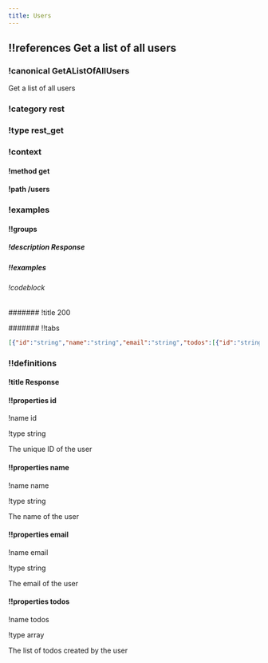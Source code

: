```yaml
---
title: Users
---
```

## !!references Get a list of all users

### !canonical GetAListOfAllUsers


Get a list of all users


### !category rest

### !type rest_get

### !context

#### !method get

#### !path /users

### !examples

#### !!groups

##### !description Response

##### !!examples

###### !codeblock

####### !title 200

####### !!tabs

```json !code json
[{"id":"string","name":"string","email":"string","todos":[{"id":"string","title":"string","description":"string","completed":true,"dueDate":"2019-08-24"}]}]
```

### !!definitions

#### !title Response

#### !!properties id

!name id

!type string

The unique ID of the user

#### !!properties name

!name name

!type string

The name of the user

#### !!properties email

!name email

!type string

The email of the user

#### !!properties todos

!name todos

!type array

The list of todos created by the user

